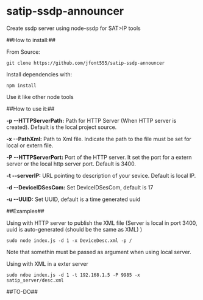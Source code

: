 # satip-ssdp-announcer
Create ssdp server using node-ssdp for SAT>IP tools

##How to install:##

From Source:

    git clone https://github.com/jfont555/satip-ssdp-announcer

Install dependencies with:

    npm install

Use it like other node tools

##How to use it:##

**-p --HTTPServerPath:** Path for HTTP Server (When HTTP server is created). Default is the local project source.

**-x --PathXml:** Path to Xml file. Indicate the path to the file must be set for local or extern file.

**-P --HTTPServerPort:** Port of the HTTP server. It set the port for a extern server or the local http server port. Default is 3400.

**-t --serverIP:** URL pointing to description of your sevice. Default is local IP.

**-d --DeviceIDSesCom:** Set DeviceIDSesCom, default is 17

**-u --UUID:** Set UUID, default is a time generated uuid

##Examples##

Using with HTTP server to publish the XML file (Server is local in port 3400, uuid is auto-generated (should be the same as XML) )

    sudo node index.js -d 1 -x DeviceDesc.xml -p /

Note that somethin must be passed as argument when using local server.

Using with XML in a exter server

    sudo ndoe index.js -d 1 -t 192.168.1.5 -P 9985 -x satip_server/desc.xml





##TO-DO##
